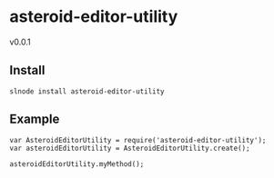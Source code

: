 # asteroid-editor-utility
v0.0.1

## Install

    slnode install asteroid-editor-utility
    
## Example

    var AsteroidEditorUtility = require('asteroid-editor-utility');
    var asteroidEditorUtility = AsteroidEditorUtility.create();

    asteroidEditorUtility.myMethod();